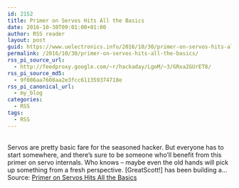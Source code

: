 ```yaml
---
id: 2152
title: Primer on Servos Hits All the Basics
date: 2016-10-30T09:01:00+01:00
author: RSS reader
layout: post
guid: https://www.uelectronics.info/2016/10/30/primer-on-servos-hits-all-the-basics/
permalink: /2016/10/30/primer-on-servos-hits-all-the-basics/
rss_pi_source_url:
  - http://feedproxy.google.com/~r/hackaday/LgoM/~3/GRxa2GUrET8/
rss_pi_source_md5:
  - 9f086aa7608aa2e3fcc611359374718e
rss_pi_canonical_url:
  - my_blog
categories:
  - RSS
tags:
  - RSS
---
```

&#013;  
Servos are pretty basic fare for the seasoned hacker. But everyone has to start somewhere, and there’s sure to be someone who’ll benefit from this primer on servo internals. Who knows – maybe even the old hands will pick up something from a fresh perspective. [GreatScott!] has been building a…&#013;  
Source: <a href="http://feedproxy.google.com/~r/hackaday/LgoM/~3/GRxa2GUrET8/" target="_blank">Primer on Servos Hits All the Basics</a>